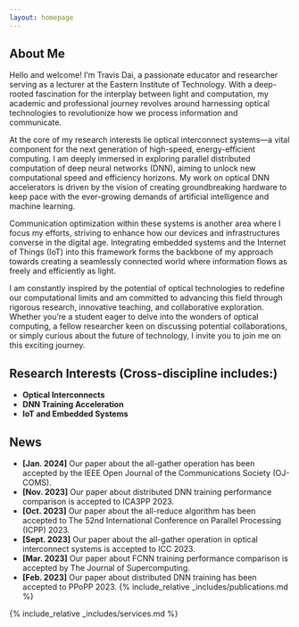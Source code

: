 ```yaml
---
layout: homepage
---
```


## About Me

Hello and welcome! I’m Travis Dai, a passionate educator and researcher serving as a lecturer at the Eastern Institute of Technology. With a deep-rooted fascination for the interplay between light and computation, my academic and professional journey revolves around harnessing optical technologies to revolutionize how we process information and communicate.

At the core of my research interests lie optical interconnect systems—a vital component for the next generation of high-speed, energy-efficient computing. I am deeply immersed in exploring parallel distributed computation of deep neural networks (DNN), aiming to unlock new computational speed and efficiency horizons. My work on optical DNN accelerators is driven by the vision of creating groundbreaking hardware to keep pace with the ever-growing demands of artificial intelligence and machine learning.

Communication optimization within these systems is another area where I focus my efforts, striving to enhance how our devices and infrastructures converse in the digital age. Integrating embedded systems and the Internet of Things (IoT) into this framework forms the backbone of my approach towards creating a seamlessly connected world where information flows as freely and efficiently as light.

I am constantly inspired by the potential of optical technologies to redefine our computational limits and am committed to advancing this field through rigorous research, innovative teaching, and collaborative exploration. Whether you’re a student eager to delve into the wonders of optical computing, a fellow researcher keen on discussing potential collaborations, or simply curious about the future of technology, I invite you to join me on this exciting journey.

## Research Interests (Cross-discipline includes:)

- **Optical Interconnects** 
- **DNN Training Acceleration** 
- **IoT and Embedded Systems** 

## News

- **[Jan. 2024]** Our paper about the all-gather operation has been accepted by the IEEE Open Journal of the Communications Society (OJ-COMS).
- **[Nov. 2023]** Our paper about distributed DNN training performance comparison is accepted to ICA3PP 2023.
- **[Oct. 2023]** Our paper about the all-reduce algorithm has been accepted to The 52nd International Conference on Parallel Processing (ICPP) 2023.
- **[Sept. 2023]** Our paper about the all-gather operation in optical interconnect systems is accepted to ICC 2023.
- **[Mar. 2023]** Our paper about FCNN training performance comparison is accepted by The Journal of Supercomputing.
- **[Feb. 2023]** Our paper about distributed DNN training has been accepted to PPoPP 2023.
{% include_relative _includes/publications.md %}

{% include_relative _includes/services.md %}
